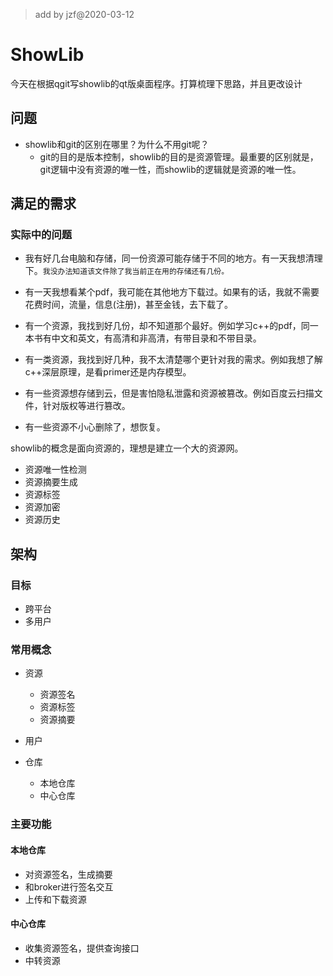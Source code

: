>add by jzf@2020-03-12

# ShowLib

今天在根据qgit写showlib的qt版桌面程序。打算梳理下思路，并且更改设计

## 问题

* showlib和git的区别在哪里？为什么不用git呢？
    * git的目的是版本控制，showlib的目的是资源管理。最重要的区别就是，git逻辑中没有资源的唯一性，而showlib的逻辑就是资源的唯一性。

## 满足的需求

### 实际中的问题

* 我有好几台电脑和存储，同一份资源可能存储于不同的地方。有一天我想清理下。`我没办法知道该文件除了我当前正在用的存储还有几份。`

* 有一天我想看某个pdf，我可能在其他地方下载过。如果有的话，我就不需要花费时间，流量，信息(注册)，甚至金钱，去下载了。

* 有一个资源，我找到好几份，却不知道那个最好。例如学习c++的pdf，同一本书有中文和英文，有高清和非高清，有带目录和不带目录。

* 有一类资源，我找到好几种，我不太清楚哪个更针对我的需求。例如我想了解c++深层原理，是看primer还是内存模型。

* 有一些资源想存储到云，但是害怕隐私泄露和资源被篡改。例如百度云扫描文件，针对版权等进行篡改。

* 有一些资源不小心删除了，想恢复。


showlib的概念是面向资源的，理想是建立一个大的资源网。

* 资源唯一性检测
* 资源摘要生成
* 资源标签
* 资源加密
* 资源历史

## 架构


### 目标

* 跨平台
* 多用户
### 常用概念

* 资源
    * 资源签名
    * 资源标签
    * 资源摘要
* 用户

* 仓库
    * 本地仓库
    * 中心仓库

### 主要功能

####  本地仓库

* 对资源签名，生成摘要 
* 和broker进行签名交互
* 上传和下载资源

#### 中心仓库

* 收集资源签名，提供查询接口
* 中转资源

